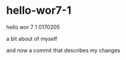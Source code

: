 # hello-wor7-1
hello wor 7 1 0170205

a bit about of myself

and now
a commit that describes my changes
